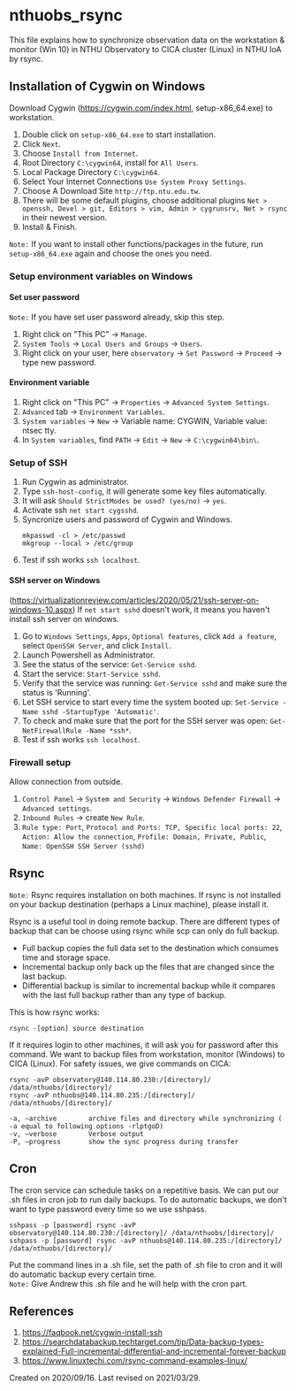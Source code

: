 # nthuobs_rsync

This file explains how to synchronize observation data on the workstation & monitor (Win 10) in NTHU Observatory to CICA cluster (Linux) in NTHU IoA by rsync.

## Installation of Cygwin on Windows
Download Cygwin (https://cygwin.com/index.html, setup-x86_64.exe) to workstation.
1. Double click on `setup-x86_64.exe` to start installation.
1. Click `Next`.
1. Choose `Install from Internet`.
1. Root Directory `C:\cygwin64`, install for `All Users`.
1. Local Package Directory `C:\cygwin64`.
1. Select Your Internet Connections `Use System Proxy Settings`.
1. Choose A Download Site `http://ftp.ntu.edu.tw`.
1. There will be some default plugins, choose additional plugins `Net > openssh, Devel > git, Editors > vim, Admin > cygrunsrv, Net > rsync` in their newest version.
1. Install & Finish.

`Note:` If you want to install other functions/packages in the future, run `setup-x86_64.exe` again and choose the ones you need.

### Setup environment variables on Windows
#### Set user password
`Note:` If you have set user password already, skip this step.
1. Right click on "This PC" -> `Manage`.
1. `System Tools` -> `Local Users and Groups` -> `Users`.
1. Right click on your user, here `observatory` -> `Set Password` -> `Proceed` -> type new password.

#### Environment variable
1. Right click on "This PC" -> `Properties` -> `Advanced System Settings`.
1. `Advanced` tab -> `Environment Variables`.
1. `System variables` -> `New` -> Variable name: CYGWIN, Variable value: ntsec tty.
1. In `System variables`, find `PATH` -> `Edit` -> `New` -> `C:\cygwin64\bin\`.

### Setup of SSH
1. Run Cygwin as administrator.
1. Type `ssh-host-config`, it will generate some key files automatically.
1. It will ask `Should StrictModes be used? (yes/no)` -> `yes`.
1. Activate ssh `net start cygsshd`.
1. Syncronize users and password of Cygwin and Windows.
    ```
    mkpasswd -cl > /etc/passwd
    mkgroup --local > /etc/group
    ```
1. Test if ssh works `ssh localhost`.

#### SSH server on Windows
(https://virtualizationreview.com/articles/2020/05/21/ssh-server-on-windows-10.aspx)
If `net start sshd` doesn't work, it means you haven't install ssh server on windows.
1. Go to `Windows Settings`, `Apps`, `Optional features`, click `Add a feature`, select `OpenSSH Server`, and click `Install`.
2. Launch Powershell as Administrator.
3. See the status of the service: `Get-Service sshd`.
4. Start the service: `Start-Service sshd`.
5. Verify that the service was running: `Get-Service sshd` and make sure the status is 'Running'.
6. Let SSH service to start every time the system booted up: `Set-Service -Name sshd -StartupType 'Automatic'`.
7. To check and make sure that the port for the SSH server was open: `Get-NetFirewallRule -Name *ssh*`.
8. Test if ssh works `ssh localhost`.

### Firewall setup
Allow connection from outside.

1. `Control Panel` -> `System and Security` -> `Windows Defender Firewall` -> `Advanced settings`.
1. `Inbound Rules` ->  create `New Rule`.
1. `Rule type: Port`, `Protocol and Ports: TCP, Specific local ports: 22`, `Action: Allow the connection`, `Profile: Domain, Private, Public`, `Name: OpenSSH SSH Server (sshd)`

## Rsync
`Note:` Rsync requires installation on both machines. If rsync is not installed on your backup destination (perhaps a Linux machine), please install it.

Rsync is a useful tool in doing remote backup. There are different types of backup that can be choose using rsync while scp can only do full backup.  
* Full backup copies the full data set to the destination which consumes time and storage space.  
* Incremental backup only back up the files that are changed since the last backup.   
* Differential backup is similar to incremental backup while it compares with the last full backup rather than any type of backup.  

This is how rsync works:
```
rsync -[option] source destination
```
If it requires login to other machines, it will ask you for password after this command.
We want to backup files from workstation, monitor (Windows) to CICA (Linux).
For safety issues, we give commands on CICA:
```
rsync -avP observatory@140.114.80.230:/[directory]/ /data/nthuobs/[directory]/
rsync -avP nthuobs@140.114.80.235:/[directory]/ /data/nthuobs/[directory]/

-a, –archive        archive files and directory while synchronizing ( -a equal to following options -rlptgoD)
-v, –verbose        Verbose output
-P, –progress       show the sync progress during transfer
```

## Cron
The cron service can schedule tasks on a repetitive basis. We can put our .sh files in cron job to run daily backups.
To do automatic backups, we don't want to type password every time so we use sshpass.
```
sshpass -p [password] rsync -avP observatory@140.114.80.230:/[directory]/ /data/nthuobs/[directory]/
sshpass -p [password] rsync -avP nthuobs@140.114.80.235:/[directory]/ /data/nthuobs/[directory]/
```
Put the command lines in a .sh file, set the path of .sh file to cron and it will do automatic backup every certain time.  
`Note:` Give Andrew this .sh file and he will help with the cron part.

## References
1. https://faqbook.net/cygwin-install-ssh
1. https://searchdatabackup.techtarget.com/tip/Data-backup-types-explained-Full-incremental-differential-and-incremental-forever-backup
1. https://www.linuxtechi.com/rsync-command-examples-linux/

Created on 2020/09/16.
Last revised on 2021/03/29.
